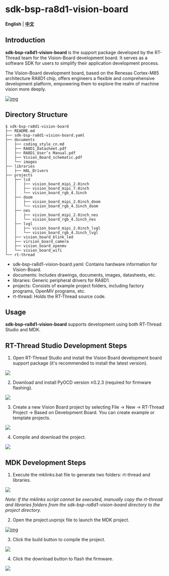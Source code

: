 # sdk-bsp-ra8d1-vision-board

**English** | [**中文**](./README_zh.md)

## Introduction

**sdk-bsp-ra8d1-vision-board** is the support package developed by the RT-Thread team for the Vision-Board development board. It serves as a software SDK for users to simplify their application development process.

The Vision-Board development board, based on the Renesas Cortex-M85 architecture RA8D1 chip, offers engineers a flexible and comprehensive development platform, empowering them to explore the realm of machine vision more deeply.

[![img](https://github.com/RT-Thread-Studio/sdk-bsp-ra8d1-vision-board/raw/master/documents/images/big.png)](https://github.com/RT-Thread-Studio/sdk-bsp-ra8d1-vision-board/blob/master/documents/images/big.png)

## Directory Structure



```
$ sdk-bsp-ra8d1-vision-board
├── README.md
├── sdk-bsp-ra8d1-vision-board.yaml
├── documents
│   ├── coding_style_cn.md
│   ├── RA8D1_Datasheet.pdf
│   ├── RA8D1_User’s Manual.pdf
│   ├── Vision_Board_schematic.pdf
│   └── images
├── libraries
│   ├── HAL_Drivers
├── projects
│   ├── lcd
│   │   ├── vision_board_mipi_2.0inch
│   │   ├── vision_board_mipi_7.0inch
│   │   └── vision_board_rgb_4.3inch
│   ├── doom
│   │   ├── vision_board_mipi_2.0inch_doom
│   │   └── vision_board_rgb_4.3inch_doom
│   ├── nes
│   │   ├── vision_board_mipi_2.0inch_nes
│   │   └── vision_board_rgb_4.3inch_nes
│   ├── lvgl
│   │   ├── vision_board_mipi_2.0inch_lvgl
│   │   └── vision_board_rgb_4.3inch_lvgl
│   ├── vision_board_blink_led
│   ├── virsion_board_camera
│   ├── vision_board_openmv
│   └── vision_board_wifi
└── rt-thread
```



- sdk-bsp-ra8d1-vision-board.yaml: Contains hardware information for Vision-Board.
- documents: Includes drawings, documents, images, datasheets, etc.
- libraries: Generic peripheral drivers for RA8D1.
- projects: Consists of example project folders, including factory programs, OpenMV programs, etc.
- rt-thread: Holds the RT-Thread source code.

## Usage

**sdk-bsp-ra8d1-vision-board** supports development using both RT-Thread Studio and MDK.

## RT-Thread Studio Development Steps

1. Open RT-Thread Studio and install the Vision Board development board support package (it's recommended to install the latest version).

![](documents/figures/1.png)

2. Download and install PyOCD version ≥0.2.3 (required for firmware flashing).

![](documents/figures/2.png)

3. Create a new Vision Board project by selecting File -> New -> RT-Thread Project -> Based on Development Board. You can create example or template projects.

![](documents/figures/3.png)

4. Compile and download the project.

![](documents/figures/4.png)

## MDK Development Steps

1. Execute the mklinks.bat file to generate two folders: rt-thread and libraries.

![](documents/figures/5.png)

*Note: If the mklinks script cannot be executed, manually copy the rt-thread and libraries folders from the sdk-bsp-ra8d1-vision-board directory to the project directory.*

2. Open the project.uvprojx file to launch the MDK project.

[![img](https://github.com/RT-Thread-Studio/sdk-bsp-ra8d1-vision-board/raw/master/documents/figures/uvprojx.png)](https://github.com/RT-Thread-Studio/sdk-bsp-ra8d1-vision-board/blob/master/documents/figures/uvprojx.png)

3. Click the build button to compile the project.

![](documents/figures/7.png)

4. Click the download button to flash the firmware.

![](documents/figures/8.png)
